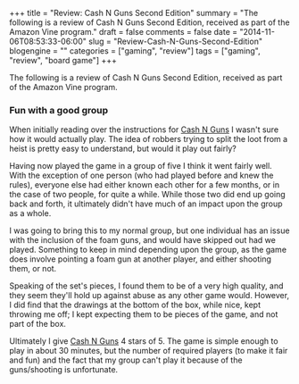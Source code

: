 +++
title = "Review: Cash N Guns Second Edition"
summary = "The following is a review of Cash N Guns Second Edition, received as part of the Amazon Vine program."
draft = false
comments = false
date = "2014-11-06T08:53:33-06:00"
slug = "Review-Cash-N-Guns-Second-Edition"
blogengine = ""
categories = ["gaming", "review"]
tags = ["gaming", "review", "board game"]
+++

<div class="note"><p>The following is a review of Cash N Guns Second Edition, received as part of the Amazon Vine program.</p></div>

<h3>Fun with a good group</h3>

<p>When initially reading over the instructions for <a href="http://www.amazon.com/gp/product/B00KU10OUU?tag=strivinglifen-20" rel="external">Cash N Guns</a> I wasn't sure how it would actually play. The idea of robbers trying to split the loot from a heist is pretty easy to understand, but would it play out fairly?</p>

<p>Having now played the game in a group of five I think it went fairly well. With the exception of one person (who had played before and knew the rules), everyone else had either known each other for a few months, or in the case of two people, for quite a while. While those two did end up going back and forth, it ultimately didn't have much of an impact upon the group as a whole.</p>

<p>I was going to bring this to my normal group, but one individual has an issue with the inclusion of the foam guns, and would have skipped out had we played. Something to keep in mind depending upon the group, as the game does involve pointing a foam gun at another player, and either shooting them, or not.</p>

<p>Speaking of the set's pieces, I found them to be of a very high quality, and they seem they'll hold up against abuse as any other game would. However, I did find that the drawings at the bottom of the box, while nice, kept throwing me off; I kept expecting them to be pieces of the game, and not part of the box.</p>

<p>Ultimately I give <a href="http://www.amazon.com/gp/product/B00KU10OUU?tag=strivinglifen-20" rel="external">Cash N Guns</a> 4 stars of 5. The game is simple enough to play in about 30 minutes, but the number of required players (to make it fair and fun) and the fact that my group can't play it because of the guns/shooting is unfortunate.</p>
